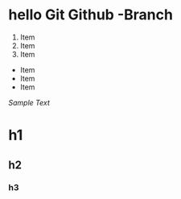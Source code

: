 # hello Git Github -Branch


1. Item
2. Item
3. Item

* Item
* Item
* Item

_Sample Text_
# h1
## h2
### h3
